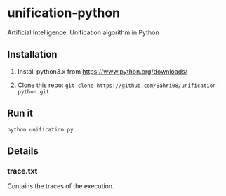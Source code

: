 # unification-python
Artificial Intelligence: Unification algorithm in Python

## Installation
1. Install python3.x from https://www.python.org/downloads/

2. Clone this repo:
`git clone https://github.com/Bahri08/unification-python.git`

## Run it 
`python unification.py`

## Details
### trace.txt 
Contains the traces of the execution.


